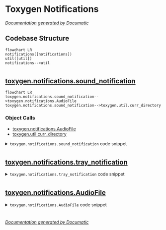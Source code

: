 # Toxygen Notifications

[_Documentation generated by Documatic_](https://www.documatic.com)

<!---Documatic-section-Codebase Structure-start--->
## Codebase Structure

<!---Documatic-block-system_architecture-start--->
```mermaid
flowchart LR
notifications([notifications])
util([util])
notifications-->util
```
<!---Documatic-block-system_architecture-end--->

# #
<!---Documatic-section-Codebase Structure-end--->

<!---Documatic-section-toxygen.notifications.sound_notification-start--->
## [toxygen.notifications.sound_notification](4-toxygen_notifications.md#toxygen.notifications.sound_notification)

<!---Documatic-section-sound_notification-start--->
```mermaid
flowchart LR
toxygen.notifications.sound_notification-->toxygen.notifications.AudioFile
toxygen.notifications.sound_notification-->toxygen.util.curr_directory
```

### Object Calls

* [toxygen.notifications.AudioFile](4-toxygen_notifications.md#toxygen.notifications.AudioFile)
* [toxygen.util.curr_directory](9-toxygen_util.md#toxygen.util.curr_directory)

<!---Documatic-block-toxygen.notifications.sound_notification-start--->
<details>
	<summary><code>toxygen.notifications.sound_notification</code> code snippet</summary>

```python
def sound_notification(t):
    if t == SOUND_NOTIFICATION['MESSAGE']:
        f = curr_directory() + '/sounds/message.wav'
    elif t == SOUND_NOTIFICATION['FILE_TRANSFER']:
        f = curr_directory() + '/sounds/file.wav'
    else:
        f = curr_directory() + '/sounds/contact.wav'
    a = AudioFile(f)
    a.play()
    a.close()
```
</details>
<!---Documatic-block-toxygen.notifications.sound_notification-end--->
<!---Documatic-section-sound_notification-end--->

# #
<!---Documatic-section-toxygen.notifications.sound_notification-end--->

<!---Documatic-section-toxygen.notifications.tray_notification-start--->
## [toxygen.notifications.tray_notification](4-toxygen_notifications.md#toxygen.notifications.tray_notification)

<!---Documatic-section-tray_notification-start--->
<!---Documatic-block-toxygen.notifications.tray_notification-start--->
<details>
	<summary><code>toxygen.notifications.tray_notification</code> code snippet</summary>

```python
def tray_notification(title, text, tray, window):
    if QtWidgets.QSystemTrayIcon.isSystemTrayAvailable():
        if len(text) > 30:
            text = text[:27] + '...'
        tray.showMessage(title, text, QtWidgets.QSystemTrayIcon.NoIcon, 3000)
        QtWidgets.QApplication.alert(window, 0)

        def message_clicked():
            window.setWindowState(window.windowState() & ~QtCore.Qt.WindowMinimized | QtCore.Qt.WindowActive)
            window.activateWindow()
        tray.messageClicked.connect(message_clicked)
```
</details>
<!---Documatic-block-toxygen.notifications.tray_notification-end--->
<!---Documatic-section-tray_notification-end--->

# #
<!---Documatic-section-toxygen.notifications.tray_notification-end--->

<!---Documatic-section-toxygen.notifications.AudioFile-start--->
## [toxygen.notifications.AudioFile](4-toxygen_notifications.md#toxygen.notifications.AudioFile)

<!---Documatic-section-AudioFile-start--->
<!---Documatic-block-toxygen.notifications.AudioFile-start--->
<details>
	<summary><code>toxygen.notifications.AudioFile</code> code snippet</summary>

```python
class AudioFile:
    chunk = 1024

    def __init__(self, fl):
        self.wf = wave.open(fl, 'rb')
        self.p = pyaudio.PyAudio()
        self.stream = self.p.open(format=self.p.get_format_from_width(self.wf.getsampwidth()), channels=self.wf.getnchannels(), rate=self.wf.getframerate(), output=True)

    def play(self):
        data = self.wf.readframes(self.chunk)
        while data:
            self.stream.write(data)
            data = self.wf.readframes(self.chunk)

    def close(self):
        self.stream.close()
        self.p.terminate()
```
</details>
<!---Documatic-block-toxygen.notifications.AudioFile-end--->
<!---Documatic-section-AudioFile-end--->

# #
<!---Documatic-section-toxygen.notifications.AudioFile-end--->

[_Documentation generated by Documatic_](https://www.documatic.com)